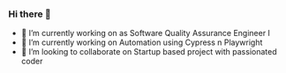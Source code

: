 ### Hi there 👋



- 🔭 I’m currently working on as Software Quality Assurance Engineer I
- 🌱 I’m currently working on Automation using Cypress n Playwright
- 👯 I’m looking to collaborate on Startup based project with passionated coder

